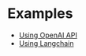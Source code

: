 # Examples

- [Using OpenAI API](https://github.com/laiyer-ai/llm-guard/blob/main/examples/openai.py)
- [Using Langchain](https://github.com/laiyer-ai/llm-guard/blob/main/examples/langchain.py)
